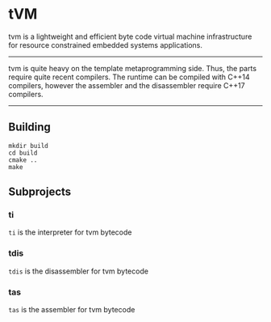 # tVM

tvm is a lightweight and efficient byte code virtual machine 
infrastructure for resource constrained embedded systems 
applications.

---

tvm is quite heavy on the template metaprogramming side.
Thus, the parts require quite recent compilers. The runtime
can be compiled with C++14 compilers, however the assembler
and the disassembler require C++17 compilers.

---

## Building

```
mkdir build
cd build
cmake ..
make
```

## Subprojects

### ti

`ti` is the interpreter for tvm bytecode

### tdis

`tdis` is the disassembler for tvm bytecode

### tas

`tas` is the assembler for tvm bytecode
